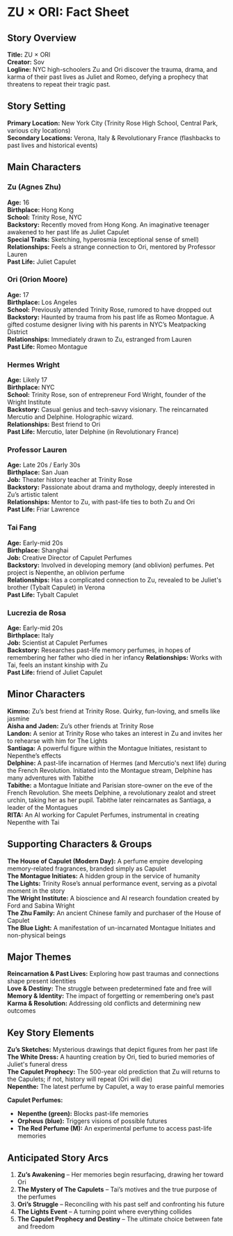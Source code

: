 # ZU × ORI: Fact Sheet

## Story Overview
**Title:** ZU × ORI  
**Creator:** Sov  
**Logline:** NYC high-schoolers Zu and Ori discover the trauma, drama, and karma of their past lives as Juliet and Romeo, defying a prophecy that threatens to repeat their tragic past.  

## Story Setting
**Primary Location:** New York City (Trinity Rose High School, Central Park, various city locations)  
**Secondary Locations:** Verona, Italy & Revolutionary France (flashbacks to past lives and historical events)  

## Main Characters

### Zu (Agnes Zhu)
**Age:** 16  
**Birthplace:** Hong Kong  
**School:** Trinity Rose, NYC  
**Backstory:** Recently moved from Hong Kong. An imaginative teenager awakened to her past life as Juliet Capulet  
**Special Traits:** Sketching, hyperosmia (exceptional sense of smell)  
**Relationships:** Feels a strange connection to Ori, mentored by Professor Lauren  
**Past Life:** Juliet Capulet

### Ori (Orion Moore)
**Age:** 17  
**Birthplace:** Los Angeles  
**School:** Previously attended Trinity Rose, rumored to have dropped out  
**Backstory:** Haunted by trauma from his past life as Romeo Montague. A gifted costume designer living with his parents in NYC’s Meatpacking District  
**Relationships:** Immediately drawn to Zu, estranged from Lauren  
**Past Life:** Romeo Montague

### Hermes Wright
**Age:** Likely 17  
**Birthplace:** NYC  
**School:** Trinity Rose, son of entrepreneur Ford Wright, founder of the Wright Institute  
**Backstory:** Casual genius and tech-savvy visionary. The reincarnated Mercutio and Delphine. Holographic wizard.  
**Relationships:** Best friend to Ori  
**Past Life:** Mercutio, later Delphine (in Revolutionary France)

### Professor Lauren
**Age:** Late 20s / Early 30s  
**Birthplace:** San Juan  
**Job:** Theater history teacher at Trinity Rose  
**Backstory:** Passionate about drama and mythology, deeply interested in Zu’s artistic talent  
**Relationships:** Mentor to Zu, with past-life ties to both Zu and Ori  
**Past Life:** Friar Lawrence

### Tai Fang
**Age:** Early-mid 20s  
**Birthplace:** Shanghai  
**Job:** Creative Director of Capulet Perfumes  
**Backstory:** Involved in developing memory (and oblivion) perfumes. Pet project is Nepenthe, an oblivion perfume  
**Relationships:** Has a complicated connection to Zu, revealed to be Juliet's brother (Tybalt Capulet) in Verona   
**Past Life:** Tybalt Capulet

### Lucrezia de Rosa
**Age:** Early-mid 20s  
**Birthplace:** Italy  
**Job:** Scientist at Capulet Perfumes  
**Backstory:** Researches past-life memory perfumes, in hopes of remembering her father who died in her infancy
**Relationships:** Works with Tai, feels an instant kinship with Zu  
**Past Life:** friend of Juliet Capulet

## Minor Characters
**Kimmo:** Zu’s best friend at Trinity Rose. Quirky, fun-loving, and smells like jasmine  
**Aisha and Jaden:** Zu’s other friends at Trinity Rose  
**Landon:** A senior at Trinity Rose who takes an interest in Zu and invites her to rehearse with him for The Lights  
**Santiaga:** A powerful figure within the Montague Initiates, resistant to Nepenthe’s effects  
**Delphine:** A past-life incarnation of Hermes (and Mercutio's next life) during the French Revolution. Initiated into the Montague stream, Delphine has many adventures with Tabithe  
**Tabithe:** a Montague Initiate and Parisian store-owner on the eve of the French Revolution. She meets Delphine, a revolutionary zealot and street urchin, taking her as her pupil. Tabithe later reincarnates as Santiaga, a leader of the Montagues  
**RITA:** An AI working for Capulet Perfumes, instrumental in creating Nepenthe with Tai

## Supporting Characters & Groups
**The House of Capulet (Modern Day):** A perfume empire developing memory-related fragrances, branded simply as Capulet  
**The Montague Initiates:** A hidden group in the service of humanity  
**The Lights:** Trinity Rose’s annual performance event, serving as a pivotal moment in the story  
**The Wright Institute:** A bioscience and AI research foundation created by Ford and Sabina Wright  
**The Zhu Family:** An ancient Chinese family and purchaser of the House of Capulet  
**The Blue Light:**  A manifestation of un-incarnated Montague Initiates and non-physical beings 

## Major Themes
**Reincarnation & Past Lives:** Exploring how past traumas and connections shape present identities  
**Love & Destiny:** The struggle between predetermined fate and free will  
**Memory & Identity:** The impact of forgetting or remembering one’s past  
**Karma & Resolution:** Addressing old conflicts and determining new outcomes  

## Key Story Elements
**Zu’s Sketches:** Mysterious drawings that depict figures from her past life  
**The White Dress:** A haunting creation by Ori, tied to buried memories of Juliet's funeral dress  
**The Capulet Prophecy:**  The 500-year old prediction that Zu will returns to the Capulets; if not,  history will repeat (Ori will die)  
**Nepenthe:** The latest perfume by Capulet, a way to erase painful memories

**Capulet Perfumes:**  
  - **Nepenthe (green):** Blocks past-life memories  
  - **Orpheus (blue):** Triggers visions of possible futures  
  - **The Red Perfume (M):** An experimental perfume to access past-life memories  

## Anticipated Story Arcs
1. **Zu’s Awakening** – Her memories begin resurfacing, drawing her toward Ori  
2. **The Mystery of The Capulets** – Tai’s motives and the true purpose of the perfumes  
3. **Ori’s Struggle** – Reconciling with his past self and confronting his future  
4. **The Lights Event** – A turning point where everything collides  
5. **The Capulet Prophecy and Destiny** – The ultimate choice between fate and freedom

